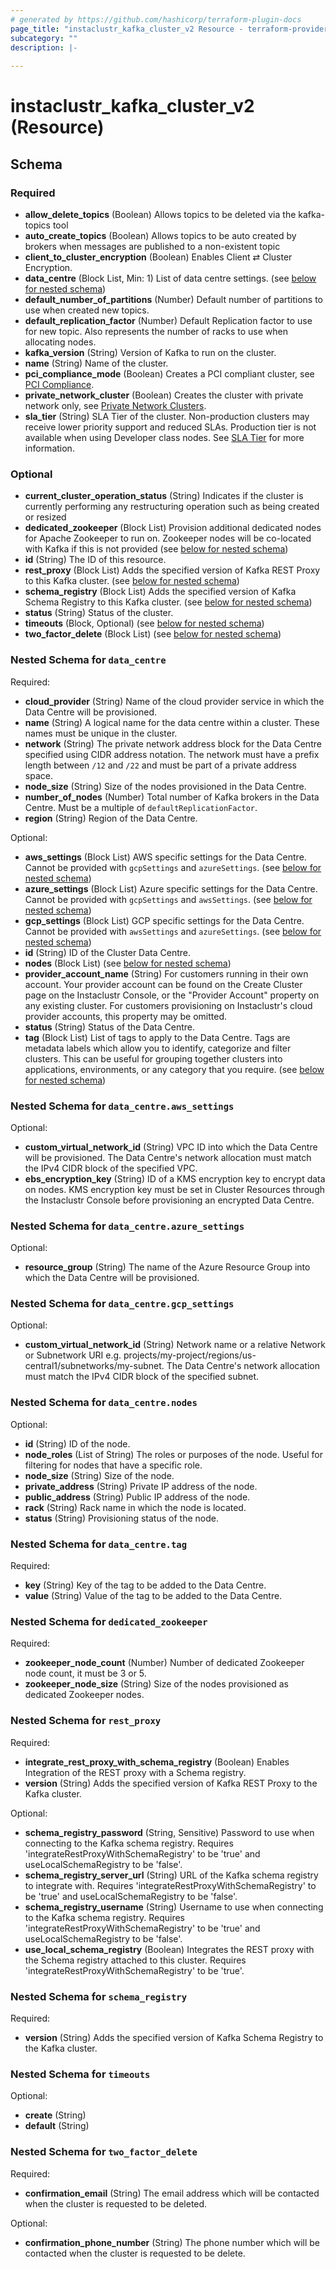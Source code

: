 ```yaml
---
# generated by https://github.com/hashicorp/terraform-plugin-docs
page_title: "instaclustr_kafka_cluster_v2 Resource - terraform-provider-instaclustr"
subcategory: ""
description: |-
  
---
```


# instaclustr_kafka_cluster_v2 (Resource)





<!-- schema generated by tfplugindocs -->
## Schema

### Required

- **allow_delete_topics** (Boolean) Allows topics to be deleted via the kafka-topics tool
- **auto_create_topics** (Boolean) Allows topics to be auto created by brokers when messages are published to a non-existent topic
- **client_to_cluster_encryption** (Boolean) Enables Client ⇄ Cluster Encryption.
- **data_centre** (Block List, Min: 1) List of data centre settings. (see [below for nested schema](#nestedblock--data_centre))
- **default_number_of_partitions** (Number) Default number of partitions to use when created new topics.
- **default_replication_factor** (Number) Default Replication factor to use for new topic. Also represents the number of racks to use when allocating nodes.
- **kafka_version** (String) Version of Kafka to run on the cluster.
- **name** (String) Name of the cluster.
- **pci_compliance_mode** (Boolean) Creates a PCI compliant cluster, see [PCI Compliance](https://www.instaclustr.com/support/documentation/useful-information/pci-compliance/).
- **private_network_cluster** (Boolean) Creates the cluster with private network only, see [Private Network Clusters](https://www.instaclustr.com/support/documentation/useful-information/private-network-clusters/).
- **sla_tier** (String) SLA Tier of the cluster. Non-production clusters may receive lower priority support and reduced SLAs. Production tier is not available when using Developer class nodes. See [SLA Tier](https://www.instaclustr.com/support/documentation/useful-information/sla-tier/) for more information.

### Optional

- **current_cluster_operation_status** (String) Indicates if the cluster is currently performing any restructuring operation such as being created or resized
- **dedicated_zookeeper** (Block List) Provision additional dedicated nodes for Apache Zookeeper to run on. Zookeeper nodes will be co-located with Kafka if this is not provided (see [below for nested schema](#nestedblock--dedicated_zookeeper))
- **id** (String) The ID of this resource.
- **rest_proxy** (Block List) Adds the specified version of Kafka REST Proxy to this Kafka cluster. (see [below for nested schema](#nestedblock--rest_proxy))
- **schema_registry** (Block List) Adds the specified version of Kafka Schema Registry to this Kafka cluster. (see [below for nested schema](#nestedblock--schema_registry))
- **status** (String) Status of the cluster.
- **timeouts** (Block, Optional) (see [below for nested schema](#nestedblock--timeouts))
- **two_factor_delete** (Block List) (see [below for nested schema](#nestedblock--two_factor_delete))

<a id="nestedblock--data_centre"></a>
### Nested Schema for `data_centre`

Required:

- **cloud_provider** (String) Name of the cloud provider service in which the Data Centre will be provisioned.
- **name** (String) A logical name for the data centre within a cluster. These names must be unique in the cluster.
- **network** (String) The private network address block for the Data Centre specified using CIDR address notation. The network must have a prefix length between `/12` and `/22` and must be part of a private address space.
- **node_size** (String) Size of the nodes provisioned in the Data Centre.
- **number_of_nodes** (Number) Total number of Kafka brokers in the Data Centre. Must be a multiple of `defaultReplicationFactor`.
- **region** (String) Region of the Data Centre.

Optional:

- **aws_settings** (Block List) AWS specific settings for the Data Centre. Cannot be provided with `gcpSettings` and `azureSettings`. (see [below for nested schema](#nestedblock--data_centre--aws_settings))
- **azure_settings** (Block List) Azure specific settings for the Data Centre. Cannot be provided with `gcpSettings` and `awsSettings`. (see [below for nested schema](#nestedblock--data_centre--azure_settings))
- **gcp_settings** (Block List) GCP specific settings for the Data Centre. Cannot be provided with `awsSettings` and `azureSettings`. (see [below for nested schema](#nestedblock--data_centre--gcp_settings))
- **id** (String) ID of the Cluster Data Centre.
- **nodes** (Block List) (see [below for nested schema](#nestedblock--data_centre--nodes))
- **provider_account_name** (String) For customers running in their own account. Your provider account can be found on the Create Cluster page on the Instaclustr Console, or the "Provider Account" property on any existing cluster. For customers provisioning on Instaclustr's cloud provider accounts, this property may be omitted.
- **status** (String) Status of the Data Centre.
- **tag** (Block List) List of tags to apply to the Data Centre. Tags are metadata labels which  allow you to identify, categorize and filter clusters. This can be useful for grouping together clusters into applications, environments, or any category that you require. (see [below for nested schema](#nestedblock--data_centre--tag))

<a id="nestedblock--data_centre--aws_settings"></a>
### Nested Schema for `data_centre.aws_settings`

Optional:

- **custom_virtual_network_id** (String) VPC ID into which the Data Centre will be provisioned. The Data Centre's network allocation must match the IPv4 CIDR block of the specified VPC.
- **ebs_encryption_key** (String) ID of a KMS encryption key to encrypt data on nodes. KMS encryption key must be set in Cluster Resources through the Instaclustr Console before provisioning an encrypted Data Centre.


<a id="nestedblock--data_centre--azure_settings"></a>
### Nested Schema for `data_centre.azure_settings`

Optional:

- **resource_group** (String) The name of the Azure Resource Group into which the Data Centre will be provisioned.


<a id="nestedblock--data_centre--gcp_settings"></a>
### Nested Schema for `data_centre.gcp_settings`

Optional:

- **custom_virtual_network_id** (String) Network name or a relative Network or Subnetwork URI e.g. projects/my-project/regions/us-central1/subnetworks/my-subnet. The Data Centre's network allocation must match the IPv4 CIDR block of the specified subnet.


<a id="nestedblock--data_centre--nodes"></a>
### Nested Schema for `data_centre.nodes`

Optional:

- **id** (String) ID of the node.
- **node_roles** (List of String) The roles or purposes of the node. Useful for filtering for nodes that have a specific role.
- **node_size** (String) Size of the node.
- **private_address** (String) Private IP address of the node.
- **public_address** (String) Public IP address of the node.
- **rack** (String) Rack name in which the node is located.
- **status** (String) Provisioning status of the node.


<a id="nestedblock--data_centre--tag"></a>
### Nested Schema for `data_centre.tag`

Required:

- **key** (String) Key of the tag to be added to the Data Centre.
- **value** (String) Value of the tag to be added to the Data Centre.



<a id="nestedblock--dedicated_zookeeper"></a>
### Nested Schema for `dedicated_zookeeper`

Required:

- **zookeeper_node_count** (Number) Number of dedicated Zookeeper node count, it must be 3 or 5.
- **zookeeper_node_size** (String) Size of the nodes provisioned as dedicated Zookeeper nodes.


<a id="nestedblock--rest_proxy"></a>
### Nested Schema for `rest_proxy`

Required:

- **integrate_rest_proxy_with_schema_registry** (Boolean) Enables Integration of the REST proxy with a Schema registry.
- **version** (String) Adds the specified version of Kafka REST Proxy to the Kafka cluster.

Optional:

- **schema_registry_password** (String, Sensitive) Password to use when connecting to the Kafka schema registry. Requires 'integrateRestProxyWithSchemaRegistry' to be 'true' and useLocalSchemaRegistry to be 'false'.
- **schema_registry_server_url** (String) URL of the Kafka schema registry to integrate with. Requires 'integrateRestProxyWithSchemaRegistry' to be 'true' and useLocalSchemaRegistry to be 'false'.
- **schema_registry_username** (String) Username to use when connecting to the Kafka schema registry. Requires 'integrateRestProxyWithSchemaRegistry' to be 'true' and useLocalSchemaRegistry to be 'false'.
- **use_local_schema_registry** (Boolean) Integrates the REST proxy with the Schema registry attached to this cluster. Requires 'integrateRestProxyWithSchemaRegistry' to be 'true'.


<a id="nestedblock--schema_registry"></a>
### Nested Schema for `schema_registry`

Required:

- **version** (String) Adds the specified version of Kafka Schema Registry to the Kafka cluster.


<a id="nestedblock--timeouts"></a>
### Nested Schema for `timeouts`

Optional:

- **create** (String)
- **default** (String)


<a id="nestedblock--two_factor_delete"></a>
### Nested Schema for `two_factor_delete`

Required:

- **confirmation_email** (String) The email address which will be contacted when the cluster is requested to be deleted.

Optional:

- **confirmation_phone_number** (String) The phone number which will be contacted when the cluster is requested to be delete.


